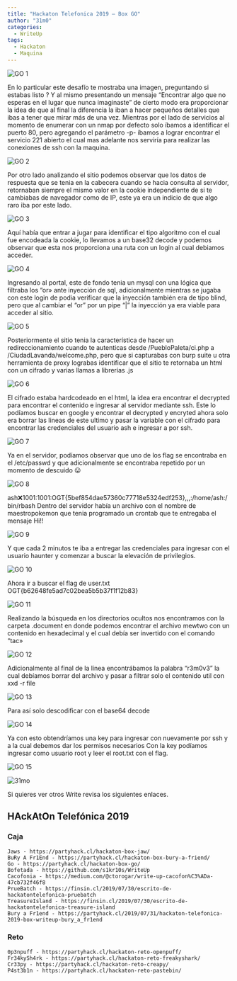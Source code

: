 ```yaml
---
title: "Hackaton Telefonica 2019 – Box GO"
author: "31m0"
categories:
  - WriteUp
tags:
  - Hackaton
  - Maquina
---
```



![GO 1](/assets/images/post/2019/go1.jpg)

En lo particular este desafío te mostraba una imagen, preguntando si estabas listo ? Y al mismo presentando un mensaje “Encontrar algo que no esperas en el lugar que nunca imaginaste” de cierto modo era proporcionar la idea de que al final la diferencia la iban a hacer pequeños detalles que ibas a tener que mirar más de una vez. Mientras por el lado de servicios al momento de enumerar con un nmap por defecto solo íbamos a identificar el puerto 80, pero agregando el parámetro -p- íbamos a lograr encontrar el servicio 221 abierto el cual mas adelante nos serviría para realizar las conexiones de ssh con la maquina.

![GO 2](/assets/images/post/2019/go2.jpg)

Por otro lado analizando el sitio podemos observar que los datos de respuesta que se tenia en la cabecera cuando se hacia consulta al servidor, retornaban siempre el mismo valor en la cookie independiente de si te cambiabas de navegador como de IP, este ya era un indicio de que algo raro iba por este lado.

![GO 3](/assets/images/post/2019/go3.png)

Aquí había que entrar a jugar para identificar el tipo algoritmo con el cual fue encodeada la cookie, lo llevamos a un base32 decode y podemos observar que esta nos proporciona una ruta con un login al cual debiamos acceder.

![GO 4](/assets/images/post/2019/go4.png)

Ingresando al portal, este de fondo tenia un mysql con una lógica que filtraba los “or» ante inyección de sql, adicionalmente mientras se jugaba con este login de podia verificar que la inyección también era de tipo blind, pero que al cambiar el “or” por un pipe “|” la inyección ya era viable para acceder al sitio.

![GO 5](/assets/images/post/2019/go5.png)

Posteriormente el sitio tenia la característica de hacer un redireccionamiento cuando te autenticas desde /PuebloPaleta/ci.php a /CiudadLavanda/welcome.php, pero que si capturabas con burp suite u otra herramienta de proxy lograbas identificar que el sitio te retornaba un html con un  cifrado y varias llamas a librerías .js

![GO 6](/assets/images/post/2019/go6.png)

El cifrado estaba hardcodeado en el html, la idea era encontrar el decrypted para encontrar el contenido e ingresar al servidor mediante ssh. Este lo podíamos buscar en google y encontrar el decrypted y encryted ahora solo era borrar las lineas de este ultimo y pasar la variable con el cifrado para encontrar las credenciales del usuario ash e ingresar a por ssh.

![GO 7](/assets/images/post/2019/go7.png)

Ya en el servidor, podíamos observar que uno de los flag se encontraba en el /etc/passwd y que adicionalmente se encontraba repetido por un momento de descuido 😛

![GO 8](/assets/images/post/2019/go8.png)

ash:x:1001:1001:OGT{5bef854dae57360c77718e5324edf253},,,:/home/ash:/bin/rbash Dentro del servidor había un archivo con el nombre de maestropokemon que tenia programado un crontab que te entregaba el mensaje Hi!!

![GO 9](/assets/images/post/2019/go9.png)

Y que cada 2 minutos te iba a entregar las credenciales para ingresar con el usuario haunter y comenzar a buscar la elevación de privilegios.

![GO 10](/assets/images/post/2019/go10.png)

Ahora ir a buscar el flag de user.txt OGT{b62648fe5ad7c02bea5b5b37f1f12b83}

![GO 11](/assets/images/post/2019/go11.png)

Realizando la búsqueda en los directorios ocultos nos encontramos con la carpeta .document en donde podemos encontrar el archivo mewtwo con un contenido en hexadecimal y el cual debía ser invertido con el comando “tac»

![GO 12](/assets/images/post/2019/go12.png)

Adicionalmente al final de la linea encontrábamos la palabra “r3m0v3” la cual debíamos borrar del archivo y pasar a filtrar solo el contenido util con xxd -r file

![GO 13](/assets/images/post/2019/go13.png)

Para así solo descodificar con el base64 decode

![GO 14](/assets/images/post/2019/go14.png)

Ya con esto obtendríamos una key para ingresar con nuevamente por ssh y a la cual debemos dar los permisos necesarios Con la key podíamos ingresar como usuario root y leer el root.txt con el flag.

![GO 15](/assets/images/post/2019/go15.png)

![31mo](https://www.hackthebox.com/badge/image/23069)

Si quieres ver otros Write revisa los siguientes enlaces.

## HAckAtOn Telefónica 2019

### Caja

	Jaws - https://partyhack.cl/hackaton-box-jaw/
	BuRy A Fr1End - https://partyhack.cl/hackaton-box-bury-a-friend/
	Go - https://partyhack.cl/hackaton-box-go/
	Bofetada - https://github.com/s1kr10s/WriteUp
	Cacofonia - https://medium.com/@ctorogar/write-up-cacofon%C3%ADa-47cb732f46f8
	PrueBatch - https://finsin.cl/2019/07/30/escrito-de-hackatontelefonica-pruebatch
	TreasureIsland - https://finsin.cl/2019/07/30/escrito-de-hackatontelefonica-treasure-island
	Bury a Fr1end - https://partyhack.cl/2019/07/31/hackaton-telefonica-2019-box-writeup-bury_a_fr1end

### Reto

	0p3npuff - https://partyhack.cl/hackaton-reto-openpuff/
	Fr34kySh4rk - https://partyhack.cl/hackaton-reto-freakyshark/
	Cr33py - https://partyhack.cl/hackaton-reto-creapy/
	P4st3b1n - https://partyhack.cl/hackaton-reto-pastebin/

